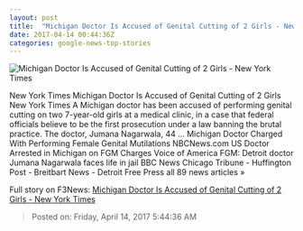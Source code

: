```yaml
---
layout: post
title:  "Michigan Doctor Is Accused of Genital Cutting of 2 Girls - New York Times"
date: 2017-04-14 00:44:36Z
categories: google-news-top-stories
---
```


![Michigan Doctor Is Accused of Genital Cutting of 2 Girls - New York Times](https://static01.nyt.com/images/2017/04/14/us/14xp-mutilation_web1/14xp-mutilation_web1-facebookJumbo-v2.jpg)

New York Times Michigan Doctor Is Accused of Genital Cutting of 2 Girls New York Times A Michigan doctor has been accused of performing genital cutting on two 7-year-old girls at a medical clinic, in a case that federal officials believe to be the first prosecution under a law banning the brutal practice. The doctor, Jumana Nagarwala, 44 ... Michigan Doctor Charged With Performing Female Genital Mutilations NBCNews.com US Doctor Arrested in Michigan on FGM Charges Voice of America FGM: Detroit doctor Jumana Nagarwala faces life in jail BBC News Chicago Tribune - Huffington Post - Breitbart News - Detroit Free Press all 89 news articles »


Full story on F3News: [Michigan Doctor Is Accused of Genital Cutting of 2 Girls - New York Times](http://www.f3nws.com/n/UvUpRJ)

> Posted on: Friday, April 14, 2017 5:44:36 AM

